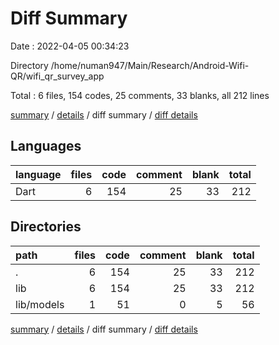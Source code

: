# Diff Summary

Date : 2022-04-05 00:34:23

Directory /home/numan947/Main/Research/Android-Wifi-QR/wifi_qr_survey_app

Total : 6 files,  154 codes, 25 comments, 33 blanks, all 212 lines

[summary](results.md) / [details](details.md) / diff summary / [diff details](diff-details.md)

## Languages
| language | files | code | comment | blank | total |
| :--- | ---: | ---: | ---: | ---: | ---: |
| Dart | 6 | 154 | 25 | 33 | 212 |

## Directories
| path | files | code | comment | blank | total |
| :--- | ---: | ---: | ---: | ---: | ---: |
| . | 6 | 154 | 25 | 33 | 212 |
| lib | 6 | 154 | 25 | 33 | 212 |
| lib/models | 1 | 51 | 0 | 5 | 56 |

[summary](results.md) / [details](details.md) / diff summary / [diff details](diff-details.md)